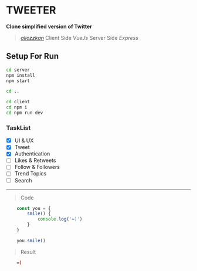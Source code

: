 # TWEETER

 **Clone simplified version of Twitter**

 >*[aliozzkan](https://github.com/aliozzkan "aliozzkan")*
 >Client Side *VueJs*
 >Server Side *Express*

## Setup For Run
```bash
cd server
npm install
npm start

cd .. 

cd client
cd npm i
cd npm run dev
```

### TaskList
* [x] UI & UX  
* [x] Tweet
* [x] Authentication
* [ ] Likes & Retweets
* [ ] Follow & Followers
* [ ] Trend Topics
* [ ] Search

---

> Code
```javascript
    const you = {
        smile() {
            console.log('=)')
        }
    }

    you.smile()
```

>Result
```bash
    =)
```
